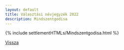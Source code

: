 ```yaml
---
layout: default
title: Választási névjegyzék 2022
description: Mindszentgodisa
---
```


{% include settlementHTMLs/Mindszentgodisa.html %}

[Vissza](./)